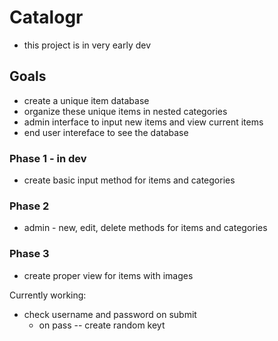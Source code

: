 # Catalogr

* this project is in very early dev

## Goals

* create a unique item database
* organize these unique items in nested categories
* admin interface to input new items and view current items
* end user intereface to see the database

### Phase 1 - in dev

* create basic input method for items and categories

### Phase 2

* admin - new, edit, delete methods for items and categories

### Phase 3

* create proper view for items with images

Currently working:

* check username and password on submit
  * on pass -- create random keyt
